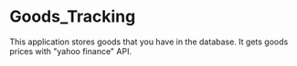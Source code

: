 # Goods_Tracking
This application stores goods that you have in the database. It gets goods prices with "yahoo finance" API. 
